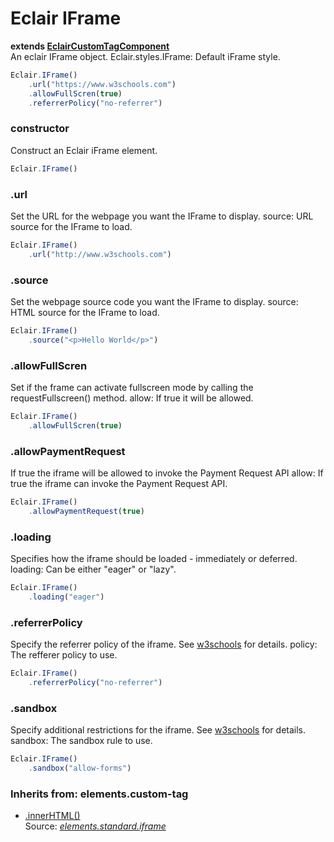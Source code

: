 # Eclair IFrame
__extends [EclairCustomTagComponent](https://github.com/SamGarlick/Eclair/tree/main/src/elements/custom-tag.js)__<br/>
An eclair IFrame object.
Eclair.styles.IFrame: Default iFrame style.
```javascript
Eclair.IFrame()
    .url("https://www.w3schools.com")
    .allowFullScren(true)
    .referrerPolicy("no-referrer")
```
### constructor
Construct an Eclair iFrame element.
```javascript
Eclair.IFrame()
```
### .url
Set the URL for the webpage you want the IFrame to display.
source: URL source for the IFrame to load.
```javascript
Eclair.IFrame()
    .url("http://www.w3schools.com")
```
### .source
Set the webpage source code you want the IFrame to display.
source: HTML source for the IFrame to load.
```javascript
Eclair.IFrame()
    .source("<p>Hello World</p>")
```
### .allowFullScren
Set if the frame can activate fullscreen mode by calling the requestFullscreen() method.
allow: If true it will be allowed.
```javascript
Eclair.IFrame()
    .allowFullScren(true)
```
### .allowPaymentRequest
If true the iframe will be allowed to invoke the Payment Request API
allow: If true the iframe can invoke the Payment Request API.
```javascript
Eclair.IFrame()
    .allowPaymentRequest(true)
```
### .loading
Specifies how the iframe should be loaded - immediately or deferred.
loading: Can be either "eager" or "lazy".
```javascript
Eclair.IFrame()
    .loading("eager")
```
### .referrerPolicy
Specify the referrer policy of the iframe. See [w3schools](https://www.w3schools.com/tags/att_iframe_referrerpolicy.asp) for details.
policy: The refferer policy to use.
```javascript
Eclair.IFrame()
    .referrerPolicy("no-referrer")
```
### .sandbox
Specify additional restrictions for the iframe. See [w3schools](https://www.w3schools.com/tags/att_iframe_sandbox.asp) for details.
sandbox: The sandbox rule to use.
```javascript
Eclair.IFrame()
    .sandbox("allow-forms")
```

### Inherits from: elements.custom-tag
 - [.innerHTML()](https://github.com/SamGarlick/Eclair/tree/main/docs/elements/custom-tag.md#innerHTML)
<br/>Source: [_elements.standard.iframe_](https://github.com/SamGarlick/Eclair/tree/main/src/elements/standard/iframe.js)